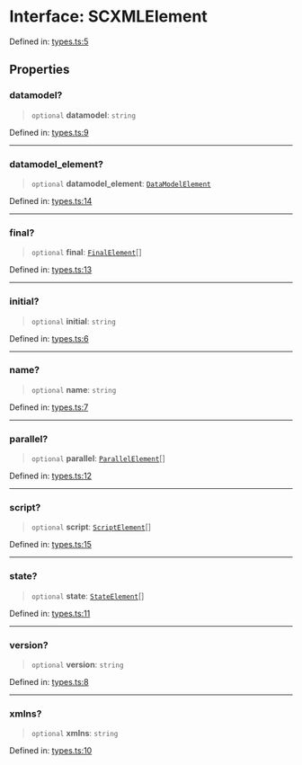 # Interface: SCXMLElement

Defined in: [types.ts:5](https://github.com/caweinshenker/sxcml-js/blob/957847bdc6405b8502a575517be9bde5a1c195dc/src/types.ts#L5)

## Properties

### datamodel?

> `optional` **datamodel**: `string`

Defined in: [types.ts:9](https://github.com/caweinshenker/sxcml-js/blob/957847bdc6405b8502a575517be9bde5a1c195dc/src/types.ts#L9)

***

### datamodel\_element?

> `optional` **datamodel\_element**: [`DataModelElement`](DataModelElement.md)

Defined in: [types.ts:14](https://github.com/caweinshenker/sxcml-js/blob/957847bdc6405b8502a575517be9bde5a1c195dc/src/types.ts#L14)

***

### final?

> `optional` **final**: [`FinalElement`](FinalElement.md)[]

Defined in: [types.ts:13](https://github.com/caweinshenker/sxcml-js/blob/957847bdc6405b8502a575517be9bde5a1c195dc/src/types.ts#L13)

***

### initial?

> `optional` **initial**: `string`

Defined in: [types.ts:6](https://github.com/caweinshenker/sxcml-js/blob/957847bdc6405b8502a575517be9bde5a1c195dc/src/types.ts#L6)

***

### name?

> `optional` **name**: `string`

Defined in: [types.ts:7](https://github.com/caweinshenker/sxcml-js/blob/957847bdc6405b8502a575517be9bde5a1c195dc/src/types.ts#L7)

***

### parallel?

> `optional` **parallel**: [`ParallelElement`](ParallelElement.md)[]

Defined in: [types.ts:12](https://github.com/caweinshenker/sxcml-js/blob/957847bdc6405b8502a575517be9bde5a1c195dc/src/types.ts#L12)

***

### script?

> `optional` **script**: [`ScriptElement`](ScriptElement.md)[]

Defined in: [types.ts:15](https://github.com/caweinshenker/sxcml-js/blob/957847bdc6405b8502a575517be9bde5a1c195dc/src/types.ts#L15)

***

### state?

> `optional` **state**: [`StateElement`](StateElement.md)[]

Defined in: [types.ts:11](https://github.com/caweinshenker/sxcml-js/blob/957847bdc6405b8502a575517be9bde5a1c195dc/src/types.ts#L11)

***

### version?

> `optional` **version**: `string`

Defined in: [types.ts:8](https://github.com/caweinshenker/sxcml-js/blob/957847bdc6405b8502a575517be9bde5a1c195dc/src/types.ts#L8)

***

### xmlns?

> `optional` **xmlns**: `string`

Defined in: [types.ts:10](https://github.com/caweinshenker/sxcml-js/blob/957847bdc6405b8502a575517be9bde5a1c195dc/src/types.ts#L10)
